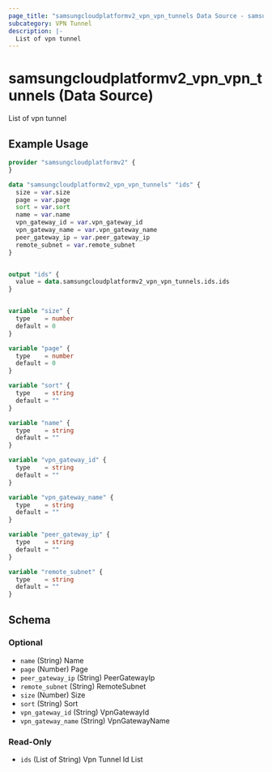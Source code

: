 ```yaml
---
page_title: "samsungcloudplatformv2_vpn_vpn_tunnels Data Source - samsungcloudplatformv2"
subcategory: VPN Tunnel
description: |-
  List of vpn tunnel
---
```


# samsungcloudplatformv2_vpn_vpn_tunnels (Data Source)

List of vpn tunnel

## Example Usage

```terraform
provider "samsungcloudplatformv2" {
}

data "samsungcloudplatformv2_vpn_vpn_tunnels" "ids" {
  size = var.size
  page = var.page
  sort = var.sort
  name = var.name
  vpn_gateway_id = var.vpn_gateway_id
  vpn_gateway_name = var.vpn_gateway_name
  peer_gateway_ip = var.peer_gateway_ip
  remote_subnet = var.remote_subnet
}


output "ids" {
  value = data.samsungcloudplatformv2_vpn_vpn_tunnels.ids.ids
}


variable "size" {
  type    = number
  default = 0
}

variable "page" {
  type    = number
  default = 0
}

variable "sort" {
  type    = string
  default = ""
}

variable "name" {
  type    = string
  default = ""
}

variable "vpn_gateway_id" {
  type    = string
  default = ""
}

variable "vpn_gateway_name" {
  type    = string
  default = ""
}

variable "peer_gateway_ip" {
  type    = string
  default = ""
}

variable "remote_subnet" {
  type    = string
  default = ""
}
```

<!-- schema generated by tfplugindocs -->
## Schema

### Optional

- `name` (String) Name
- `page` (Number) Page
- `peer_gateway_ip` (String) PeerGatewayIp
- `remote_subnet` (String) RemoteSubnet
- `size` (Number) Size
- `sort` (String) Sort
- `vpn_gateway_id` (String) VpnGatewayId
- `vpn_gateway_name` (String) VpnGatewayName

### Read-Only

- `ids` (List of String) Vpn Tunnel Id List